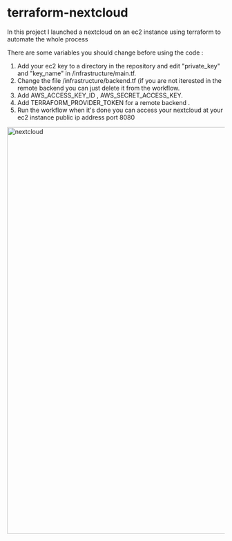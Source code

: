 # terraform-nextcloud
In this project I launched a nextcloud on an ec2 instance using terraform to automate the whole process

There are some variables you should change before using the code :
1. Add your ec2 key to a directory in the repository and edit "private_key" and "key_name" in /infrastructure/main.tf.
2. Change the file /infrastructure/backend.tf (if you are not iterested in the remote backend you can just delete it from the workflow.
3. Add  AWS_ACCESS_KEY_ID , AWS_SECRET_ACCESS_KEY.
4. Add TERRAFORM_PROVIDER_TOKEN for a remote backend .
5. Run the workflow when it's done   you can access your nextcloud at your ec2 instance public ip address port 8080
<img width="942" alt="nextcloud" src="https://user-images.githubusercontent.com/59322515/130389903-f2fe074f-a03c-48a7-9df4-dc0baaacfac7.png">

